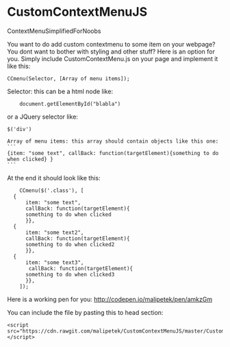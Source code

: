 # CustomContextMenuJS
ContextMenuSimplifiedForNoobs

You want to do add custom contextmenu to some item on your webpage? 
You dont want to bother with styling and other stuff?
Here is an option for you. Simply include CustomContextMenu.js on your page and implement it like this:
```  
CCmenu(Selector, [Array of menu items]); 
```
    
Selector: this can be a html node like:
```
    document.getElementById("blabla")
```
or a JQuery selector like:
```
$('div')
```
    
    Array of menu items: this array should contain objects like this one:
    ```
    {item: "some text", callBack: function(targetElement){something to do when clicked} }
    ```
    
At the end it should look like this:
```
    CCmenu($('.class'), [
  {
      item: "some text", 
      callBack: function(targetElement){
      something to do when clicked
      }},
  {
      item: "some text2", 
      callBack: function(targetElement){
      something to do when clicked2
      }},
  {
      item: "some text3", 
       callBack: function(targetElement){
      something to do when clicked3
      }},
    ]);
```
Here is a working pen for you: http://codepen.io/malipetek/pen/amkzGm

You can include the file by pasting this to head section:
```
<script src="https://cdn.rawgit.com/malipetek/CustomContextMenuJS/master/CustomContextMenu.js"> </script>
```

